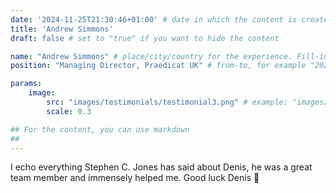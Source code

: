 ```yaml
---
date: '2024-11-25T21:30:46+01:00' # date in which the content is created - defaults to "today"
title: 'Andrew Simmons'
draft: false # set to "true" if you want to hide the content 

name: "Andrew Simmons" # place/city/country for the experience. Fill-in.
position: "Managing Director, Praedicat UK" # from-to, for example "2022-2024". Fill-in.

params:
    image:
        src: "images/testimonials/testimonial3.png" # example: "images/clients/asgardia.png"
        scale: 0.3

## For the content, you can use markdown
##
---
```


I echo everything Stephen C. Jones has said about Denis, he was a great team member and immensely helped me. Good luck Denis 💪